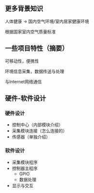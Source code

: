 ## 更多背景知识

人体健康 -> 国内空气环境/室内居家健康环境

根据国家室内空气质量标准

## 一些项目特性（摘要）

可移动性，便携性

环境信息采集，数据传送与处理

与Internet网络通信

## 硬件-软件设计
    
### 硬件设计

- 控制中心（内部模块介绍）
- 采集模块连接（怎么连接的）
- 传感器（单独介绍）

### 软件设计

- 采集模块程序
- 控制器主程序
    + GPIO
    + 数据处理
- 显示与交互
